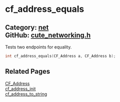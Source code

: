 # cf_address_equals

Category: [net](https://github.com/RandyGaul/cute_framework/blob/master/docs/api_reference?id=net)  
GitHub: [cute_networking.h](https://github.com/RandyGaul/cute_framework/blob/master/include/cute_networking.h)  
---

Tests two endpoints for equality.

```cpp
int cf_address_equals(CF_Address a, CF_Address b);
```

## Related Pages

[CF_Address](https://github.com/RandyGaul/cute_framework/blob/master/docs/net/cf_address.md)  
[cf_address_init](https://github.com/RandyGaul/cute_framework/blob/master/docs/net/cf_address_init.md)  
[cf_address_to_string](https://github.com/RandyGaul/cute_framework/blob/master/docs/net/cf_address_to_string.md)  
